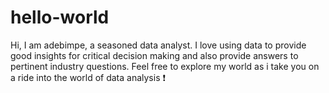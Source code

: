 # hello-world

Hi,
I am adebimpe, a seasoned data analyst. I love using data to provide good insights for critical decision making
and also provide answers to pertinent industry questions. Feel free to explore my world as i take you on a ride into
the world of data analysis :exclamation:
